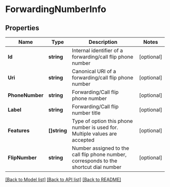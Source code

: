 # ForwardingNumberInfo

## Properties
Name | Type | Description | Notes
------------ | ------------- | ------------- | -------------
**Id** | **string** | Internal identifier of a forwarding/call flip phone number | [optional] 
**Uri** | **string** | Canonical URI of a forwarding/call flip phone number | [optional] 
**PhoneNumber** | **string** | Forwarding/Call flip phone number | [optional] 
**Label** | **string** | Forwarding/Call flip number title | [optional] 
**Features** | **[]string** | Type of option this phone number is used for. Multiple values are accepted | [optional] 
**FlipNumber** | **string** | Number assigned to the call flip phone number, corresponds to the shortcut dial number | [optional] 

[[Back to Model list]](../README.md#documentation-for-models) [[Back to API list]](../README.md#documentation-for-api-endpoints) [[Back to README]](../README.md)


